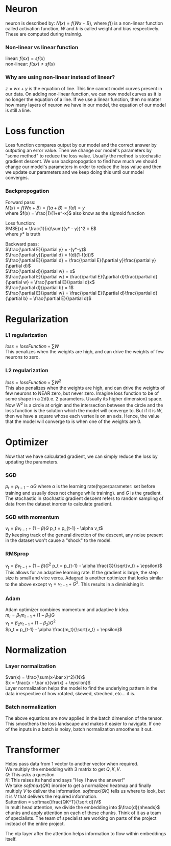 # Neuron
neuron is described by: $N(x) = f(Wx + B)$, where $f()$ is a non-linear function called activation function, $W$ and $b$ is called weight and bias respectively. These are computed during trainnig.

### Non-linear vs linear function
linear: $f(sx) = sf(x)$<br>
non-linear: $f(sx) \neq sf(x)$

### Why are using non-linear instead of linear?
$z = wx + y$ is the equation of line. This line cannot model curves present in our data. On adding non-linear function, we can now model curves as it is no longer the equation of a line. If we use a linear function, then no matter how many layers of neuron we have in our model, the equation of our model is still a line.

# Loss function
Loss function compares output by our model and the correct answer by outputing an error value. Then we change our model's parameters by "some method" to reduce the loss value. Usually the method is stochastic gradient descent. We use backpropogation to find how much we should change our model's parameters in order to reduce the loss value and then we update our parameters and we keep doing this until our model converges.

### Backpropogation
Forward pass:<br>
$M(x) = f(Wx + B) = f(a + B) = f(d) = y$ <br>
where $f(x) = \frac{1}{1+e^-x}$ also know as the sigmoid function

Loss function:<br>
$MSE(x) = \frac{1}{n}\sum({y* - y})^2 = E$<br>
where $y*$ is truth

Backward pass:<br>
$\frac{\partial E}{\partial y} = -(y*-y)$<br>
$\frac{\partial y}{\partial d} = f(d)(1-f(d))$<br>
$\frac{\partial E}{\partial d} = \frac{\partial E}{\partial y}\frac{\partial y}{\partial d}$<br>
$\frac{\partial d}{\partial w} = x$<br>
$\frac{\partial E}{\partial w} = \frac{\partial E}{\partial d}\frac{\partial d}{\partial w} = \frac{\partial E}{\partial d}x$<br>
$\frac{\partial d}{\partial b} = 1$<br>
$\frac{\partial E}{\partial w} = \frac{\partial E}{\partial d}\frac{\partial d}{\partial b} = \frac{\partial E}{\partial d}$<br>

# Regularization
### L1 regularization
$loss = lossFunction + \sum W$<br>
This penalizes when the weights are high, and can drive the weights of few neurons to zero.
### L2 regularization
$loss = lossFunction + \sum W^2$<br>
This also penalizes when the weights are high, and can drive the weights of few neurons to NEAR zero, but never zero.
Imagine loss function to be of some shape in a 2d(i.e. 2 parameters. Usually its higher dimension) space. Now $W^2$ is a circle at origin and the intersection between the circle and the loss function is the solution which the model will converge to. But if it is $W$, then we have a square whose each vertex is on an axis. Hence, the value that the model will converge to is when one of the weights are 0.

# Optimizer
Now that we have calculated gradient, we can simply reduce the loss by updating the parameters.
### SGD
$p_t = p_{t-1} - \alpha G$ where $\alpha$ is the learning rate(hyperparameter: set before training and usually does not change while training).
and $G$ is the gradient. The stochastic in stochastic gradient descent refers to random sampling of data from the dataset inorder to calculate gradient.
### SGD with momentum
$v_t = \beta v_{t-1} + (1-\beta)G$
p_t = p_{t-1} - \alpha v_t$<br>
By keeping track of the general direction of the descent, any noise present in the dataset won't cause a "shock" to the model.
### RMSprop
$v_t = \beta v_{t-1} + (1-\beta)G^2$
p_t = p_{t-1} - \alpha \frac{G}{\sqrt{v_t} + \epsilon}$
This allows for an adaptive learning rate. If the gradient is large, the step size is small and vice verca.
Adagrad is another optimizer that looks similar to the above except $v_t = v_{t-1} + G^2$. This results in a diminishing lr.
### Adam
Adam optimizer combines momentum and adaptive lr idea. <br>
$m_t = \beta_1 m_{t-1} + (1-\beta_1)G$<br>
$v_t = \beta_2 v_{t-1} + (1-\beta_2)G^2$<br>
$p_t = p_{t-1} - \alpha \frac{m_t}{\sqrt{v_t} + \epsilon}$<br>

# Normalization
### Layer normalization
$var(x) = \frac{\sum(x-\bar x)^2}{N}$<br>
$x = \frac{x - \bar x}{var(x) + \epsilon}$<br>
Layer normalization helps the model to find the underlying pattern in the data irrespective of how rotated, skewed, streched, etc... it is.
### Batch normalization
The above equations are now applied in the batch dimension of the tensor. This smoothens the loss landscape and makes it easier to navigate. If one of the inputs in a batch is noisy, batch normalization smoothens it out.

# Transformer
Helps pass data from 1 vector to another vector when required.<br>
We multiply the embedding with 3 matrix to get $Q,K,V$.<br>
$Q$: This asks a question<br>
$K$: This raises its hand and says "Hey I have the answer!"<br>
We take $softmax(QK)$ inorder to get a normalized heatmap and finally multiply $V$ to deliver the information. $softmax(QK)$ tells us where to look, but it is $V$ that delivers the required information.<br>
$attention = softmax(\frac{QK^T}{\sqrt d})V$<br>
In multi head attention, we divide the embedding into $\frac{d}{nheads}$ chunks and apply attention on each of these chunks. Think of it as a team of specialists. The team of specialist are working on parts of the project instead of the entire project.

The nlp layer after the attention helps information to flow within embeddings itself.
